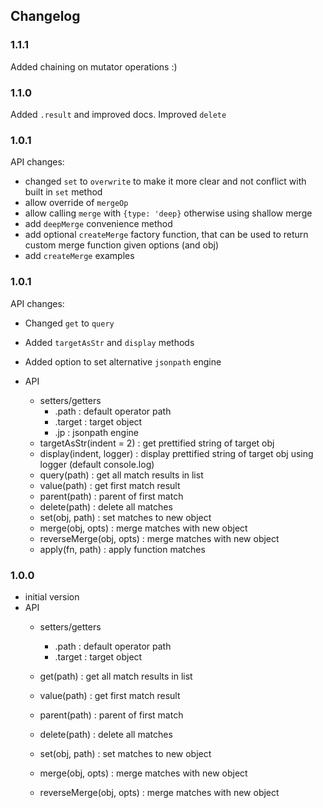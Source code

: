 ## Changelog

### 1.1.1

Added chaining on mutator operations :)

### 1.1.0

Added `.result` and improved docs. Improved `delete`

### 1.0.1

  API changes:
  - changed `set` to `overwrite` to make it more clear and not conflict with built in `set` method
  - allow override of `mergeOp`
  - allow calling `merge` with `{type: 'deep}` otherwise using shallow merge  
  - add `deepMerge` convenience method
  - add optional `createMerge` factory function, that can be used to return custom merge function given options (and obj)
  - add `createMerge` examples

### 1.0.1

  API changes:
  - Changed `get` to `query`
  - Added `targetAsStr` and `display` methods
  - Added option to set alternative `jsonpath` engine 

  - API
    - setters/getters 
      - .path : default operator path
      - .target : target object
      - .jp : jsonpath engine      
    - targetAsStr(indent = 2) : get prettified string of target obj
    - display(indent, logger) : display prettified string of target obj using logger (default console.log) 
    - query(path) : get all match results in list
    - value(path) : get first match result
    - parent(path) : parent of first match
    - delete(path) : delete all matches
    - set(obj, path) : set matches to new object
    - merge(obj, opts) : merge matches with new object
    - reverseMerge(obj, opts) : merge matches with new object
    - apply(fn, path) : apply function matches

### 1.0.0
  - initial version
  - API
    - setters/getters 
      - .path : default operator path
      - .target : target object      

    - get(path) : get all match results in list
    - value(path) : get first match result
    - parent(path) : parent of first match
    - delete(path) : delete all matches
    - set(obj, path) : set matches to new object
    - merge(obj, opts) : merge matches with new object
    - reverseMerge(obj, opts) : merge matches with new object
